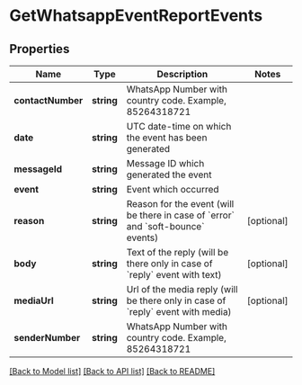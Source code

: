 # GetWhatsappEventReportEvents

## Properties
Name | Type | Description | Notes
------------ | ------------- | ------------- | -------------
**contactNumber** | **string** | WhatsApp Number with country code. Example, 85264318721 | 
**date** | **string** | UTC date-time on which the event has been generated | 
**messageId** | **string** | Message ID which generated the event | 
**event** | **string** | Event which occurred | 
**reason** | **string** | Reason for the event (will be there in case of &#x60;error&#x60; and &#x60;soft-bounce&#x60; events) | [optional] 
**body** | **string** | Text of the reply (will be there only in case of &#x60;reply&#x60; event with text) | [optional] 
**mediaUrl** | **string** | Url of the media reply (will be there only in case of &#x60;reply&#x60; event with media) | [optional] 
**senderNumber** | **string** | WhatsApp Number with country code. Example, 85264318721 | 

[[Back to Model list]](../../README.md#documentation-for-models) [[Back to API list]](../../README.md#documentation-for-api-endpoints) [[Back to README]](../../README.md)


